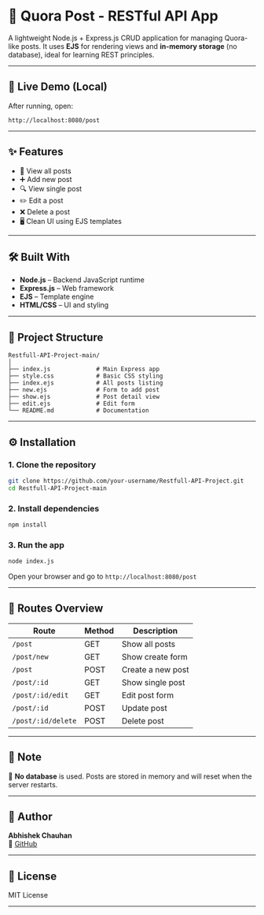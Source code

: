 
# 📘 Quora Post - RESTful API App

A lightweight Node.js + Express.js CRUD application for managing Quora-like posts. It uses **EJS** for rendering views and **in-memory storage** (no database), ideal for learning REST principles.

---
## 🚀 Live Demo (Local)

After running, open:  
```
http://localhost:8080/post
```

---

## ✨ Features

- 📄 View all posts
- ➕ Add new post
- 🔍 View single post
- ✏️ Edit a post
- ❌ Delete a post
- 🖥️ Clean UI using EJS templates

---

## 🛠️ Built With

- **Node.js** – Backend JavaScript runtime
- **Express.js** – Web framework
- **EJS** – Template engine
- **HTML/CSS** – UI and styling

---

## 📁 Project Structure

```
Restfull-API-Project-main/
│
├── index.js             # Main Express app
├── style.css            # Basic CSS styling
├── index.ejs            # All posts listing
├── new.ejs              # Form to add post
├── show.ejs             # Post detail view
├── edit.ejs             # Edit form
└── README.md            # Documentation
```

---

## ⚙️ Installation

### 1. Clone the repository

```bash
git clone https://github.com/your-username/Restfull-API-Project.git
cd Restfull-API-Project-main
```

### 2. Install dependencies

```bash
npm install
```

### 3. Run the app

```bash
node index.js
```

Open your browser and go to `http://localhost:8080/post`

---

## 🔁 Routes Overview

| Route              | Method | Description            |
|-------------------|--------|------------------------|
| `/post`           | GET    | Show all posts         |
| `/post/new`       | GET    | Show create form       |
| `/post`           | POST   | Create a new post      |
| `/post/:id`       | GET    | Show single post       |
| `/post/:id/edit`  | GET    | Edit post form         |
| `/post/:id`       | POST   | Update post            |
| `/post/:id/delete`| POST   | Delete post            |

---

## 🚫 Note

🧠 **No database** is used. Posts are stored in memory and will reset when the server restarts.

---

## 👤 Author

**Abhishek Chauhan**  
🔗 [GitHub](https://github.com/ChauhanAbhishek8)

---

## 📄 License

MIT License

---

